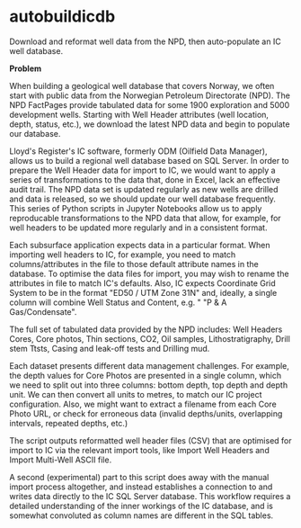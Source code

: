 # autobuildicdb
Download and reformat well data from the NPD, then auto-populate an IC well database.

<b>Problem</b>

When building a geological well database that covers Norway, we often start with public data from the Norwegian Petroleum Directorate (NPD). The NPD FactPages provide tabulated data for some 1900 exploration and 5000 development wells. Starting with Well Header attributes (well location, depth, status, etc.), we download the latest NPD data and begin to populate our database.

Lloyd's Register's IC software, formerly ODM (Oilfield Data Manager), allows us to build a regional well database based on SQL Server. In order to prepare the Well Header data for import to IC, we would want to apply a series of transformations to the data that, done in Excel, lack an effective audit trail. The NPD data set is updated regularly as new wells are drilled and data is released, so we should update our well database frequently. This series of Python scripts in Jupyter Notebooks allow us to apply reproducable transformations to the NPD data that allow, for example, for well headers to be updated more regularly and in a consistent format. 

Each subsurface application expects data in a particular format. When importing well headers to IC, for example, you need to match columns/attributes in the file to those default attribute names in the database. To optimise the data files for import, you may wish to rename the attributes in file to match IC's defaults. Also, IC expects Coordinate Grid System to be in the format "ED50 / UTM Zone 31N" and, ideally, a single column will combine Well Status and Content, e.g. " "P & A Gas/Condensate". 

The full set of tabulated data provided by the NPD includes: Well Headers Cores, Core photos, Thin sections, CO2, Oil samples, Lithostratigraphy, Drill stem Ttsts, Casing and leak-off tests and Drilling mud.

Each dataset presents different data management challenges. For example, the depth values for Core Photos are presented in a single column, which we need to split out into three columns: bottom depth, top depth and depth unit. We can then convert all units to metres, to match our IC project configuration. Also, we might want to extract a filename from each Core Photo URL, or check for erroneous data (invalid depths/units, overlapping intervals, repeated depths, etc.)

The script outputs reformatted well header files (CSV) that are optimised for import to IC via the relevant import tools, like Import Well Headers and Import Multi-Well ASCII file.

A second (experimental) part to this script does away with the manual import process altogether, and instead establishes a connection to and writes data directly to the IC SQL Server database. This workflow requires a detailed understanding of the inner workings of the IC database, and is somewhat convoluted as column names are different in the SQL tables.





